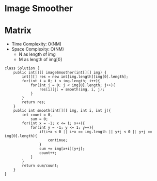 # Image Smoother
# Matrix
* Time Complexity: O(NM)
* Space Complexity: O(NM)
	* N as length of img
    * M as length of img[0]
```
class Solution {
    public int[][] imageSmoother(int[][] img) {
        int[][] res = new int[img.length][img[0].length];
        for(int i = 0; i < img.length; i++){
            for(int j = 0; j < img[0].length; j++){
                res[i][j] = smooth(img, i, j);
            }
        }
        return res;
    }
    public int smooth(int[][] img, int i, int j){
        int count = 0,
            sum = 0;
        for(int x = -1; x <= 1; x++){
            for(int y = -1; y <= 1; y++){
                if(i+x < 0 || i+x == img.length || y+j < 0 || y+j == img[0].length){
                    continue;
                }
                sum += img[x+i][y+j];
                count++;
            }
        }
        return sum/count;
    }
}
```